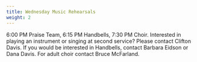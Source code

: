 ```yaml
---
title: Wednesday Music Rehearsals
weight: 2
---
```


6:00 PM Praise Team, 6:15 PM Handbells, 7:30 PM Choir. Interested in playing an instrument or singing at second service? Please contact Clifton Davis. If you would be interested in Handbells, contact Barbara Eidson or Dana Davis. For adult choir contact Bruce McFarland.